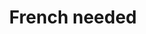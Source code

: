 ---
layout: page
title:  "French needed"
lang: fr
permalink: "/fr-needed/"
trans_url: "/fr-needed/"
---